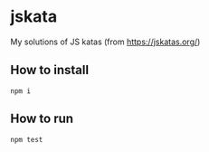# jskata
My solutions of JS katas (from https://jskatas.org/)

## How to install
`npm i`

## How to run
`npm test`
